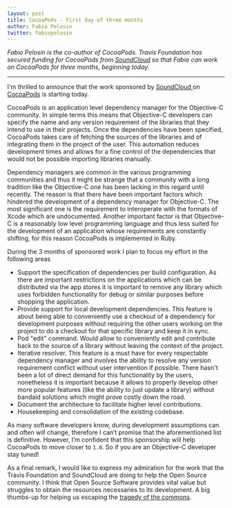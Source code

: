 ```yaml
---
layout: post
title: CocoaPods - First day of three months 
author: Fabio Pelosin
twitter: fabiopelosin
---
```

*Fabio Pelosin is the co-author of CocoaPods. Travis Foundation has secured funding for CocoaPods from [SoundCloud](http://soundcloud.com) so that Fabio can work on CocoaPods for three months, beginning  today.*

---

I'm thrilled to announce that the work sponsored by [SoundCloud ](https://soundcloud.com) on [CocoaPods](http://cocoapods.org) is starting today.

CocoaPods is an application level dependency manager for the Objective-C community. In simple terms this means that Objective-C developers can specify the name and any version requirement of the libraries that they intend to use in their projects. Once the dependencies have been specified, CocoaPods takes care of fetching the sources of the libraries and of integrating them in the project of the user. This automation reduces development times and allows for a fine control of the dependencies that would not be possible importing libraries manually.

Dependency managers are common in the various programming communities and thus it might be strange that a community with a long tradition like the Objective-C one has been lacking in this regard until recently. The reason is that there have been important factors which hindered the development of a dependency manager for Objective-C. The most significant one is the requirement to interoperate with the formats of Xcode which are undocumented. Another important factor is that Objective-C is a reasonably low level programming language and thus less suited for the development of an application whose requirements are constantly shifting, for this reason CocoaPods is implemented in Ruby.

During the 3 months of sponsored work I plan to focus my effort in the following areas

+ Support the specification of dependencies per build configuration. As there are important restrictions on the applications which can be distributed via the app stores it is important to remove any library which uses forbidden functionality for debug or similar purposes before shopping the application.
+ Provide support for local development dependencies. This feature is about being able to conveniently use a checkout of a dependency for development purposes without requiring the other users working on the project to do a checkout for that specific library and keep it in sync.
+  Pod "edit" command. Would allow to conveniently edit and contribute back to the source of a library without leaving the context of the project.
+ Iterative resolver. This feature is a must have for every respectable dependency manager and involves the ability to resolve any version requirement conflict without user intervention if possible. There hasn't been a lot of direct demand for this functionality by the users, nonetheless it is important because it allows to properly develop other more popular features (like the ability to just update a library) without bandaid solutions which might prove costly down the road.
+ Document the architecture to facilitate higher level contributions.
+ Housekeeping and consolidation of the existing codebase.

As many software developers know, during development assumptions can and often will change, therefore I can’t promise that the aforementioned list is definitive. However, I’m confident that this sponsorship will help CocoaPods to move closer to `1.0`. So if you are an Objective-C developer stay tuned!

As a final remark, I would like to express my admiration for the work that the Travis Foundation and SoundCloud are doing to help the Open Source community. I think that Open Source Software provides vital value but struggles to obtain the resources necessaries to its development. A big thumbs-up for helping us escaping the [tragedy of the commons](http://en.wikipedia.org/wiki/Tragedy_of_the_commons).



